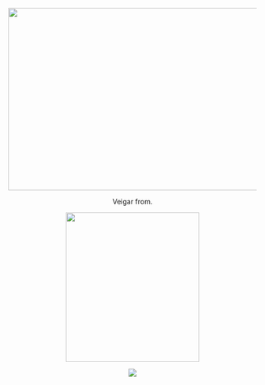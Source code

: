 <!--
![header](https://capsule-render.vercel.app/api?type=waving&color=auto&height=300&section=header&text=Veigar%20from.&fontSize=30)
-->


<p align="center">
<img src="https://user-images.githubusercontent.com/94657322/177346696-47893ea4-cc3e-46b3-9546-a8bea8bb49df.png" height="370px" width="900px">
</p>



<p align="center">
Veigar from.
</p>

<p align="center">
<img src="https://user-images.githubusercontent.com/94657322/176691993-3808f153-80b5-4271-9c86-46cb1bef9bb3.png" height="303px" width="270px">
</p>

<p align="center">
<img src="https://img.shields.io/badge/Oracle-F80000?style=flat-square&logo=Oracle&logoColor=white"/>
</p>

<!--
**AYH9601/AYH9601** is a ✨ _special_ ✨ repository because its `README.md` (this file) appears on your GitHub profile.



- 🔭 I’m currently working on ...
- 🌱 I’m currently learning ...
- 👯 I’m looking to collaborate on ...
- 🤔 I’m looking for help with ...
- 💬 Ask me about ...
- 📫 How to reach me: ...
- 😄 Pronouns: ...
- ⚡ Fun fact: ...
-->
